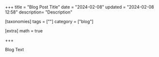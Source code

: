 +++
title = "Blog Post Title"
date = "2024-02-08"
updated = "2024-02-08 12:58"
description= "Description"

[taxonomies]
tags = [""]
category = ["blog"]

[extra]
math = true

+++

Blog Text